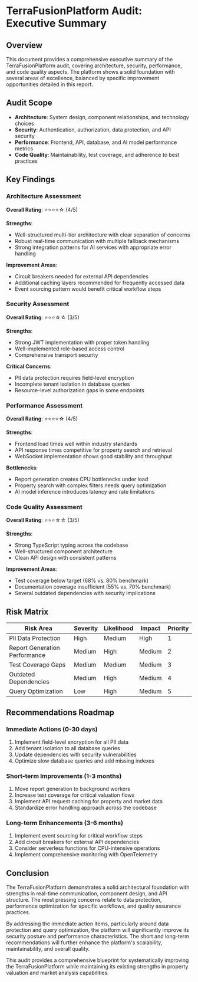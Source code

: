 # TerraFusionPlatform Audit: Executive Summary

## Overview

This document provides a comprehensive executive summary of the TerraFusionPlatform audit, covering architecture, security, performance, and code quality aspects. The platform shows a solid foundation with several areas of excellence, balanced by specific improvement opportunities detailed in this report.

## Audit Scope

- **Architecture**: System design, component relationships, and technology choices
- **Security**: Authentication, authorization, data protection, and API security
- **Performance**: Frontend, API, database, and AI model performance metrics
- **Code Quality**: Maintainability, test coverage, and adherence to best practices

## Key Findings

### Architecture Assessment

**Overall Rating**: ⭐⭐⭐⭐☆ (4/5)

**Strengths**:

- Well-structured multi-tier architecture with clear separation of concerns
- Robust real-time communication with multiple fallback mechanisms
- Strong integration patterns for AI services with appropriate error handling

**Improvement Areas**:

- Circuit breakers needed for external API dependencies
- Additional caching layers recommended for frequently accessed data
- Event sourcing pattern would benefit critical workflow steps

### Security Assessment

**Overall Rating**: ⭐⭐⭐☆☆ (3/5)

**Strengths**:

- Strong JWT implementation with proper token handling
- Well-implemented role-based access control
- Comprehensive transport security

**Critical Concerns**:

- PII data protection requires field-level encryption
- Incomplete tenant isolation in database queries
- Resource-level authorization gaps in some endpoints

### Performance Assessment

**Overall Rating**: ⭐⭐⭐⭐☆ (4/5)

**Strengths**:

- Frontend load times well within industry standards
- API response times competitive for property search and retrieval
- WebSocket implementation shows good stability and throughput

**Bottlenecks**:

- Report generation creates CPU bottlenecks under load
- Property search with complex filters needs query optimization
- AI model inference introduces latency and rate limitations

### Code Quality Assessment

**Overall Rating**: ⭐⭐⭐☆☆ (3/5)

**Strengths**:

- Strong TypeScript typing across the codebase
- Well-structured component architecture
- Clean API design with consistent patterns

**Improvement Areas**:

- Test coverage below target (68% vs. 80% benchmark)
- Documentation coverage insufficient (55% vs. 70% benchmark)
- Several outdated dependencies with security implications

## Risk Matrix

| Risk Area                     | Severity | Likelihood | Impact | Priority |
| ----------------------------- | -------- | ---------- | ------ | -------- |
| PII Data Protection           | High     | Medium     | High   | 1        |
| Report Generation Performance | Medium   | High       | Medium | 2        |
| Test Coverage Gaps            | Medium   | Medium     | Medium | 3        |
| Outdated Dependencies         | Medium   | High       | Medium | 4        |
| Query Optimization            | Low      | High       | Medium | 5        |

## Recommendations Roadmap

### Immediate Actions (0-30 days)

1. Implement field-level encryption for all PII data
2. Add tenant isolation to all database queries
3. Update dependencies with security vulnerabilities
4. Optimize slow database queries and add missing indexes

### Short-term Improvements (1-3 months)

1. Move report generation to background workers
2. Increase test coverage for critical valuation flows
3. Implement API request caching for property and market data
4. Standardize error handling approach across the codebase

### Long-term Enhancements (3-6 months)

1. Implement event sourcing for critical workflow steps
2. Add circuit breakers for external API dependencies
3. Consider serverless functions for CPU-intensive operations
4. Implement comprehensive monitoring with OpenTelemetry

## Conclusion

The TerraFusionPlatform demonstrates a solid architectural foundation with strengths in real-time communication, component design, and API structure. The most pressing concerns relate to data protection, performance optimization for specific workflows, and quality assurance practices.

By addressing the immediate action items, particularly around data protection and query optimization, the platform will significantly improve its security posture and performance characteristics. The short and long-term recommendations will further enhance the platform's scalability, maintainability, and overall quality.

This audit provides a comprehensive blueprint for systematically improving the TerraFusionPlatform while maintaining its existing strengths in property valuation and market analysis capabilities.
